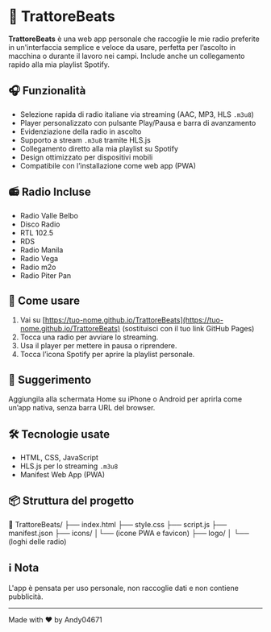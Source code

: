 # 🚜 TrattoreBeats

**TrattoreBeats** è una web app personale che raccoglie le mie radio preferite in un'interfaccia semplice e veloce da usare, perfetta per l’ascolto in macchina o durante il lavoro nei campi. Include anche un collegamento rapido alla mia playlist Spotify.

## 🎧 Funzionalità

- Selezione rapida di radio italiane via streaming (AAC, MP3, HLS `.m3u8`)
- Player personalizzato con pulsante Play/Pausa e barra di avanzamento
- Evidenziazione della radio in ascolto
- Supporto a stream `.m3u8` tramite HLS.js
- Collegamento diretto alla mia playlist su Spotify
- Design ottimizzato per dispositivi mobili
- Compatibile con l’installazione come web app (PWA)

## 📻 Radio Incluse

- Radio Valle Belbo  
- Disco Radio  
- RTL 102.5  
- RDS  
- Radio Manila  
- Radio Vega  
- Radio m2o  
- Radio Piter Pan  

## 🚀 Come usare

1. Vai su [https://tuo-nome.github.io/TrattoreBeats](https://tuo-nome.github.io/TrattoreBeats) (sostituisci con il tuo link GitHub Pages)
2. Tocca una radio per avviare lo streaming.
3. Usa il player per mettere in pausa o riprendere.
4. Tocca l’icona Spotify per aprire la playlist personale.

## 📱 Suggerimento

Aggiungila alla schermata Home su iPhone o Android per aprirla come un’app nativa, senza barra URL del browser.

## 🛠️ Tecnologie usate

- HTML, CSS, JavaScript
- HLS.js per lo streaming `.m3u8`
- Manifest Web App (PWA)

## 📦 Struttura del progetto

📁 TrattoreBeats/ 
├── index.html ├── style.css ├── script.js ├── manifest.json 
├── icons/ │└── (icone PWA e favicon) 
├── logo/ │ └── (loghi delle radio)


## ℹ️ Nota

L'app è pensata per uso personale, non raccoglie dati e non contiene pubblicità.

---

Made with ❤️ by Andy04671


